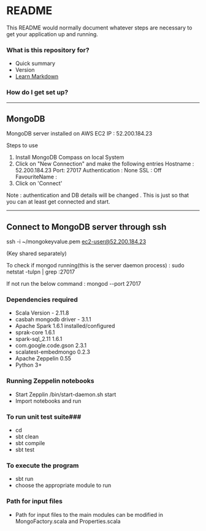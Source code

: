 # README #

This README would normally document whatever steps are necessary to get your application up and running.

### What is this repository for? ###

* Quick summary
* Version
* [Learn Markdown](https://bitbucket.org/tutorials/markdowndemo)

### How do I get set up? ###
--------
MongoDB
--------
MongoDB server installed on AWS EC2
IP : 52.200.184.23

Steps to use
1. Install MongoDB Compass on local System
2. Click on "New Connection" and make the following entries
   Hostname : 52.200.184.23
   Port: 27017
   Authentication : None
   SSL : Off
   FavouriteName : <of your liking>
3. Click on 'Connect'

Note : authentication and DB details will be changed . This is just so that you can at least get connected and start.

-------------------------------------
Connect to MongoDB server through ssh
-------------------------------------
ssh -i ~/mongokeyvalue.pem ec2-user@52.200.184.23 

(Key shared separately)

To check if mongod running(this is the server daemon process) :
 sudo netstat -tulpn | grep :27017

If not run the below command :
 mongod --port 27017 



### Dependencies required ###

* Scala Version - 2.11.8
* casbah mongodb driver - 3.1.1
* Apache Spark 1.6.1 installed/configured
* sprak-core 1.6.1
* spark-sql_2.11 1.6.1
* com.google.code.gson 2.3.1
* scalatest-embedmongo 0.2.3
* Apache Zeppelin 0.55
* Python 3+


### Running Zeppelin notebooks ###

* Start Zepplin <Zepplin Home Dir>/bin/start-daemon.sh start
* Import notebooks and run


### To run unit test suite###
* cd <Project Folder>
* sbt clean
* sbt compile
* sbt test

### To execute the program ###
* sbt run
* choose the appropriate module to run

### Path for input files ###
* Path for input files to the main modules can be modified in MongoFactory.scala and Properties.scala



